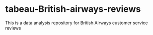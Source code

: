 # tabeau-British-airways-reviews
This is a data analysis repository for British Airways customer service reviews
